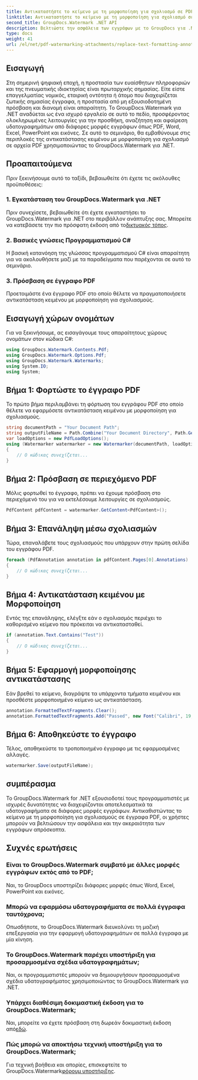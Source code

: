 ```yaml
---
title: Αντικαταστήστε το κείμενο με τη μορφοποίηση για σχολιασμό σε PDF
linktitle: Αντικαταστήστε το κείμενο με τη μορφοποίηση για σχολιασμό σε PDF
second_title: GroupDocs.Watermark .NET API
description: Βελτιώστε την ασφάλεια των εγγράφων με το GroupDocs για .NET. Μάθετε πώς να αντικαθιστάτε κείμενο με μορφοποίηση για σχολιασμούς σε αρχεία PDF χωρίς κόπο.
type: docs
weight: 41
url: /el/net/pdf-watermarking-attachments/replace-text-formatting-annotation-pdf/
---
```

## Εισαγωγή
Στη σημερινή ψηφιακή εποχή, η προστασία των ευαίσθητων πληροφοριών και της πνευματικής ιδιοκτησίας είναι πρωταρχικής σημασίας. Είτε είστε επαγγελματίας νομικός, εταιρική οντότητα ή άτομο που διαχειρίζεται ζωτικής σημασίας έγγραφα, η προστασία από μη εξουσιοδοτημένη πρόσβαση και διανομή είναι απαραίτητη. Το GroupDocs.Watermark για .NET αναδύεται ως ένα ισχυρό εργαλείο σε αυτό το πεδίο, προσφέροντας ολοκληρωμένες λειτουργίες για την προσθήκη, αναζήτηση και αφαίρεση υδατογραφημάτων από διάφορες μορφές εγγράφων όπως PDF, Word, Excel, PowerPoint και εικόνες. Σε αυτό το σεμινάριο, θα εμβαθύνουμε στις περιπλοκές της αντικατάστασης κειμένου με μορφοποίηση για σχολιασμό σε αρχεία PDF χρησιμοποιώντας το GroupDocs.Watermark για .NET.
## Προαπαιτούμενα
Πριν ξεκινήσουμε αυτό το ταξίδι, βεβαιωθείτε ότι έχετε τις ακόλουθες προϋποθέσεις:
### 1. Εγκατάσταση του GroupDocs.Watermark για .NET
 Πριν συνεχίσετε, βεβαιωθείτε ότι έχετε εγκαταστήσει το GroupDocs.Watermark για .NET στο περιβάλλον ανάπτυξης σας. Μπορείτε να κατεβάσετε την πιο πρόσφατη έκδοση από το[δικτυακός τόπος](https://releases.groupdocs.com/Watermark/net/).
### 2. Βασικές γνώσεις Προγραμματισμού C#
Η βασική κατανόηση της γλώσσας προγραμματισμού C# είναι απαραίτητη για να ακολουθήσετε μαζί με τα παραδείγματα που παρέχονται σε αυτό το σεμινάριο.
### 3. Πρόσβαση σε έγγραφο PDF
Προετοιμάστε ένα έγγραφο PDF στο οποίο θέλετε να πραγματοποιήσετε αντικατάσταση κειμένου με μορφοποίηση για σχολιασμούς.

## Εισαγωγή χώρων ονομάτων
Για να ξεκινήσουμε, ας εισαγάγουμε τους απαραίτητους χώρους ονομάτων στον κώδικα C#:
```csharp
using GroupDocs.Watermark.Contents.Pdf;
using GroupDocs.Watermark.Options.Pdf;
using GroupDocs.Watermark.Watermarks;
using System.IO;
using System;
```
## Βήμα 1: Φορτώστε το έγγραφο PDF
Το πρώτο βήμα περιλαμβάνει τη φόρτωση του εγγράφου PDF στο οποίο θέλετε να εφαρμόσετε αντικατάσταση κειμένου με μορφοποίηση για σχολιασμούς.
```csharp
string documentPath = "Your Document Path";
string outputFileName = Path.Combine("Your Document Directory", Path.GetFileName(documentPath));
var loadOptions = new PdfLoadOptions();
using (Watermarker watermarker = new Watermarker(documentPath, loadOptions))
{
    // Ο κώδικας συνεχίζεται...
}
```
## Βήμα 2: Πρόσβαση σε περιεχόμενο PDF
Μόλις φορτωθεί το έγγραφο, πρέπει να έχουμε πρόσβαση στο περιεχόμενό του για να εκτελέσουμε λειτουργίες σε σχολιασμούς.
```csharp
PdfContent pdfContent = watermarker.GetContent<PdfContent>();
```
## Βήμα 3: Επανάληψη μέσω σχολιασμών
Τώρα, επαναλάβετε τους σχολιασμούς που υπάρχουν στην πρώτη σελίδα του εγγράφου PDF.
```csharp
foreach (PdfAnnotation annotation in pdfContent.Pages[0].Annotations)
{
    // Ο κώδικας συνεχίζεται...
}
```
## Βήμα 4: Αντικατάσταση κειμένου με Μορφοποίηση
Εντός της επανάληψης, ελέγξτε εάν ο σχολιασμός περιέχει το καθορισμένο κείμενο που πρόκειται να αντικατασταθεί.
```csharp
if (annotation.Text.Contains("Test"))
{
    // Ο κώδικας συνεχίζεται...
}
```
## Βήμα 5: Εφαρμογή μορφοποίησης αντικατάστασης
Εάν βρεθεί το κείμενο, διαγράψτε τα υπάρχοντα τμήματα κειμένου και προσθέστε μορφοποιημένο κείμενο ως αντικατάσταση.
```csharp
annotation.FormattedTextFragments.Clear();
annotation.FormattedTextFragments.Add("Passed", new Font("Calibri", 19, FontStyle.Bold), Color.Red, Color.Aqua);
```
## Βήμα 6: Αποθηκεύστε το έγγραφο
Τέλος, αποθηκεύστε το τροποποιημένο έγγραφο με τις εφαρμοσμένες αλλαγές.
```csharp
watermarker.Save(outputFileName);
```

## συμπέρασμα
Το GroupDocs.Watermark for .NET εξουσιοδοτεί τους προγραμματιστές με ισχυρές δυνατότητες να διαχειρίζονται αποτελεσματικά τα υδατογραφήματα σε διάφορες μορφές εγγράφων. Αντικαθιστώντας το κείμενο με τη μορφοποίηση για σχολιασμούς σε έγγραφα PDF, οι χρήστες μπορούν να βελτιώσουν την ασφάλεια και την ακεραιότητα των εγγράφων απρόσκοπτα.
## Συχνές ερωτήσεις
### Είναι το GroupDocs.Watermark συμβατό με άλλες μορφές εγγράφων εκτός από το PDF;
Ναι, το GroupDocs υποστηρίζει διάφορες μορφές όπως Word, Excel, PowerPoint και εικόνες.
### Μπορώ να εφαρμόσω υδατογραφήματα σε πολλά έγγραφα ταυτόχρονα;
Οπωσδήποτε, το GroupDocs.Watermark διευκολύνει τη μαζική επεξεργασία για την εφαρμογή υδατογραφημάτων σε πολλά έγγραφα με μία κίνηση.
### Το GroupDocs.Watermark παρέχει υποστήριξη για προσαρμοσμένα σχέδια υδατογραφημάτων;
Ναι, οι προγραμματιστές μπορούν να δημιουργήσουν προσαρμοσμένα σχέδια υδατογραφήματος χρησιμοποιώντας το GroupDocs.Watermark για .NET.
### Υπάρχει διαθέσιμη δοκιμαστική έκδοση για το GroupDocs.Watermark;
 Ναι, μπορείτε να έχετε πρόσβαση στη δωρεάν δοκιμαστική έκδοση από[εδώ](https://releases.groupdocs.com/).
### Πώς μπορώ να αποκτήσω τεχνική υποστήριξη για το GroupDocs.Watermark;
 Για τεχνική βοήθεια και απορίες, επισκεφτείτε το GroupDocs.Watermark[φόρουμ υποστήριξης](https://forum.groupdocs.com/c/watermark/19).